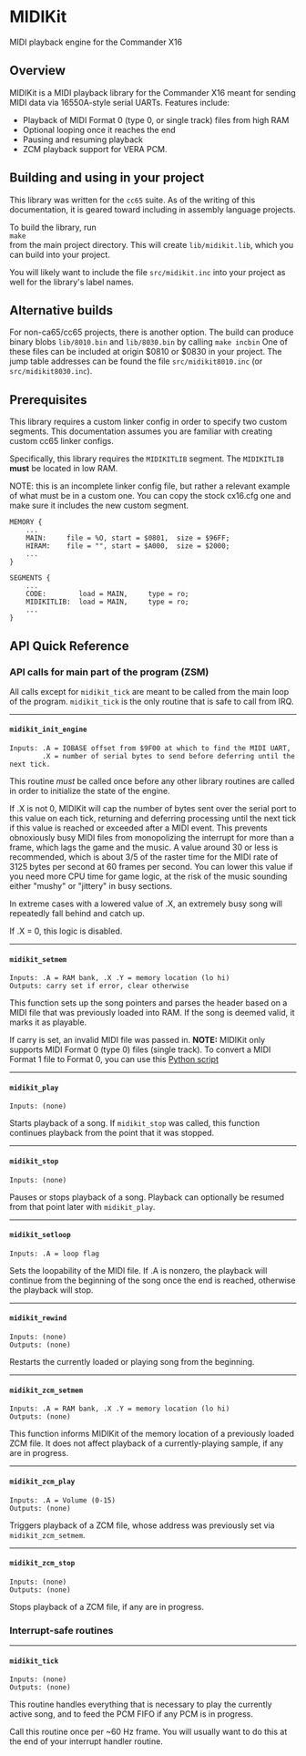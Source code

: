 # MIDIKit
MIDI playback engine for the Commander X16

## Overview

MIDIKit is a MIDI playback library for the Commander X16 meant for sending MIDI data via 16550A-style serial UARTs.  Features include:

* Playback of MIDI Format 0 (type 0, or single track) files from high RAM
* Optional looping once it reaches the end
* Pausing and resuming playback
* ZCM playback support for VERA PCM.

## Building and using in your project

This library was written for the `cc65` suite.  As of the writing of this documentation, it is geared toward including in assembly language projects.

To build the library, run  
`make`  
from the main project directory. This will create `lib/midikit.lib`, which you can build into your project.

You will likely want to include the file `src/midikit.inc` into your project as well for the library's label names.

## Alternative builds

For non-ca65/cc65 projects, there is another option. The build can produce binary blobs `lib/8010.bin` and `lib/8030.bin` by calling
`make incbin`
One of these files can be included at origin $0810 or $0830 in your project.  The jump table addresses can be found the file `src/midikit8010.inc` (or `src/midikit8030.inc`).

## Prerequisites

This library requires a custom linker config in order to specify two custom segments.  This documentation assumes you are familiar with creating custom cc65 linker configs.

Specifically, this library requires the `MIDIKITLIB` segment. The `MIDIKITLIB` **must** be located in low RAM.

NOTE: this is an incomplete linker config file, but rather a relevant example of what must be in a custom one.  You can copy the stock cx16.cfg one and make sure it includes the new custom segment.

```
MEMORY {
    ...
    MAIN:     file = %O, start = $0801,  size = $96FF;
    HIRAM:    file = "", start = $A000,  size = $2000;
    ...
}

SEGMENTS {
    ...
    CODE:        load = MAIN,     type = ro;
    MIDIKITLIB:  load = MAIN,     type = ro;
    ...
}
```

## API Quick Reference

### API calls for main part of the program (ZSM)

All calls except for `midikit_tick` are meant to be called from the main loop of the program. `midikit_tick` is the only routine that is safe to call from IRQ.

---
#### `midikit_init_engine`
```
Inputs: .A = IOBASE offset from $9F00 at which to find the MIDI UART,
        .X = number of serial bytes to send before deferring until the next tick.
```
This routine *must* be called once before any other library routines are called in order to initialize the state of the engine.

If .X is not 0, MIDIKit will cap the number of bytes sent over the serial port to this value on each tick, returning and deferring processing until the next tick if this value is reached or exceeded after a MIDI event. This prevents obnoxiously busy MIDI files from monopolizing the interrupt for more than a frame, which lags the game and the music. A value around 30 or less is recommended, which is about 3/5 of the raster time for the MIDI rate of 3125 bytes per second at 60 frames per second. You can lower this value if you need more CPU time for game logic, at the risk of the music sounding either "mushy" or "jittery" in busy sections.

In extreme cases with a lowered value of .X, an extremely busy song will repeatedly fall behind and catch up.

If .X = 0, this logic is disabled.

---
#### `midikit_setmem`
```
Inputs: .A = RAM bank, .X .Y = memory location (lo hi)
Outputs: carry set if error, clear otherwise
```

This function sets up the song pointers and parses the header based on a MIDI file that was previously loaded into RAM. If the song is deemed valid, it marks it as playable.  

If carry is set, an invalid MIDI file was passed in. **NOTE:** MIDIKit only supports MIDI Format 0 (type 0) files (single track). To convert a MIDI Format 1 file to Format 0, you can use this [Python script](convertmidi.py)

---

#### `midikit_play`
```
Inputs: (none)
```
Starts playback of a song.  If `midikit_stop` was called, this function continues playback from the point that it was stopped.  

---
#### `midikit_stop`
```
Inputs: (none)
```
Pauses or stops playback of a song. Playback can optionally be resumed from that point later with `midikit_play`.

---
#### `midikit_setloop`
```
Inputs: .A = loop flag
```
Sets the loopability of the MIDI file. If .A is nonzero, the playback will continue from the beginning of the song once the end is reached, otherwise the playback will stop.

---
#### `midikit_rewind`
```
Inputs: (none)
Outputs: (none)
```
Restarts the currently loaded or playing song from the beginning.


---
#### `midikit_zcm_setmem`
```
Inputs: .A = RAM bank, .X .Y = memory location (lo hi)
Outputs: (none)
```

This function informs MIDIKit of the memory location of a previously loaded ZCM file. It does not affect playback of a currently-playing sample, if any are in progress.

---
#### `midikit_zcm_play`
```
Inputs: .A = Volume (0-15)
Outputs: (none)
```

Triggers playback of a ZCM file, whose address was previously set via `midikit_zcm_setmem`.

---
#### `midikit_zcm_stop`
```
Inputs: (none)
Outputs: (none)
```

Stops playback of a ZCM file, if any are in progress.


### Interrupt-safe routines

---
#### `midikit_tick`
```
Inputs: (none)
Outputs: (none)
```

This routine handles everything that is necessary to play the currently active song, and to feed the PCM FIFO if any PCM is in progress.

Call this routine once per ~60 Hz frame.  You will usually want to do this at the end of your interrupt handler routine.


